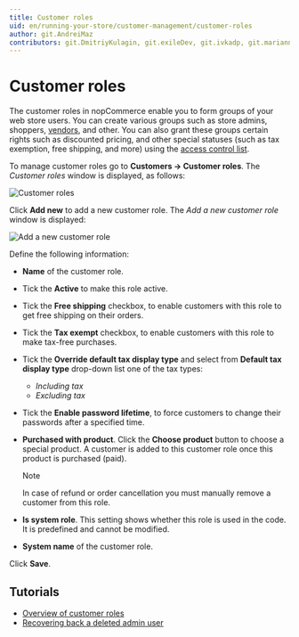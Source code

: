 ```yaml
---
title: Customer roles
uid: en/running-your-store/customer-management/customer-roles
author: git.AndreiMaz
contributors: git.DmitriyKulagin, git.exileDev, git.ivkadp, git.mariannk
---
```


# Customer roles

The customer roles in nopCommerce enable you to form groups of your web store users. You can create various groups such as store admins, shoppers, [vendors](xref:en/running-your-store/vendor-management), and other. You can also grant these groups certain rights such as discounted pricing, and other special statuses (such as tax exemption, free shipping, and more) using the [access control list](xref:en/running-your-store/customer-management/access-control-list).

To manage customer roles go to **Customers → Customer roles**. The *Customer roles* window is displayed, as follows:

![Customer roles](_static/customer-roles/customerroles1.png)

Click **Add new** to add a new customer role. The *Add a new customer role* window is displayed:

![Add a new customer role](_static/customer-roles/customerroles2.png)

Define the following information:
* **Name** of the customer role.
* Tick the **Active** to make this role active.
* Tick the **Free shipping** checkbox, to enable customers with this role to get free shipping on their orders.
* Tick the **Tax exempt** checkbox, to enable customers with this role to make tax-free purchases.
* Tick the **Override default tax display type** and select from **Default tax display type** drop-down list one of the tax types:
  * *Including tax*
  * *Excluding tax*
* Tick the **Enable password lifetime**, to force customers to change their passwords after a specified time.
* **Purchased with product**. Click the **Choose product** button to choose a special product. A customer is added to this customer role once this product is purchased (paid).

  > [!NOTE]
  > 
  > In case of refund or order cancellation you must manually remove a customer from this role.

* **Is system role**. This setting shows whether this role is used in the code. It is predefined and cannot be modified.
* **System name** of the customer role.

Click **Save**.

## Tutorials

* [Overview of customer roles](https://www.youtube.com/watch?v=3vdIDNIYFIQ)
* [Recovering back a deleted admin user](https://www.youtube.com/watch?v=D45WkrbaA38)
